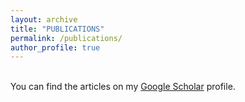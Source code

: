 ```yaml
---
layout: archive
title: "PUBLICATIONS"
permalink: /publications/
author_profile: true
---
```

\
You can find the articles on my [Google Scholar](https://scholar.google.com/citations?user=LcEe3_EAAAAJ&hl=en) profile.

